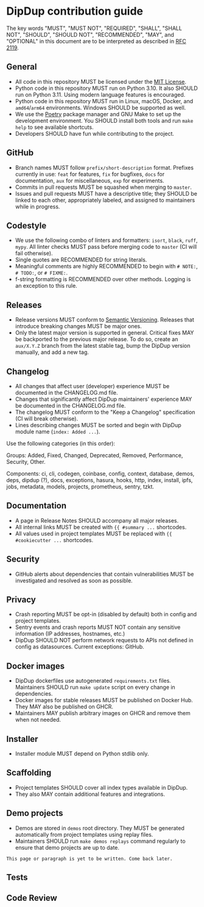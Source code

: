 # DipDup contribution guide

The key words "MUST", "MUST NOT", "REQUIRED", "SHALL", "SHALL NOT", "SHOULD", "SHOULD NOT", "RECOMMENDED", "MAY", and "OPTIONAL" in this document are to be interpreted as described in [RFC 2119](https://www.ietf.org/rfc/rfc2119.txt).

## General

- All code in this repository MUST be licensed under the [MIT License](./LICENSE.md).
- Python code in this repository MUST run on Python 3.10. It also SHOULD run on Python 3.11. Using modern language features is encouraged.
- Python code in this repository MUST run in Linux, macOS, Docker, and `amd64`/`arm64` environments. Windows SHOULD be supported as well.
- We use the [Poetry](https://python-poetry.org/docs/#installation) package manager and GNU Make to set up the development environment. You SHOULD install both tools and run `make help` to see available shortcuts.
- Developers SHOULD have fun while contributing to the project.

## GitHub

- Branch names MUST follow `prefix/short-description` format. Prefixes currently in use: `feat` for features, `fix` for bugfixes, `docs` for documentation, `aux` for miscellaneous, `exp` for experiments.
- Commits in pull requests MUST be squashed when merging to `master`.
- Issues and pull requests MUST have a descriptive title; they SHOULD be linked to each other, appropriately labeled, and assigned to maintainers while in progress.

## Codestyle

- We use the following combo of linters and formatters: `isort`, `black`, `ruff`, `mypy`. All linter checks MUST pass before merging code to `master` (CI will fail otherwise).
- Single quotes are RECOMMENDED for string literals.
- Meaningful comments are highly RECOMMENDED to begin with `# NOTE:`, `# TODO:`, or `# FIXME:`.
- f-string formatting is RECOMMENDED over other methods. Logging is an exception to this rule.

## Releases

- Release versions MUST conform to [Semantic Versioning](https://semver.org/). Releases that introduce breaking changes MUST be major ones.
- Only the latest major version is supported in general. Critical fixes MAY be backported to the previous major release. To do so, create an `aux/X.Y.Z` branch from the latest stable tag, bump the DipDup version manually, and add a new tag.

## Changelog

- All changes that affect user (developer) experience MUST be documented in the CHANGELOG.md file.
- Changes that significantly affect DipDup maintainers' experience MAY be documented in the CHANGELOG.md file.
- The changelog MUST conform to the "Keep a Changelog" specification (CI will break otherwise).
- Lines describing changes MUST be sorted and begin with DipDup module name (`index: Added ...`).

Use the following categories (in this order):

Groups: Added, Fixed, Changed, Deprecated, Removed, Performance, Security, Other.

Components: ci, cli, codegen, coinbase, config, context, database, demos, deps, dipdup (?), docs, exceptions, hasura, hooks, http, index, install, ipfs, jobs, metadata, models, projects, prometheus, sentry, tzkt.

## Documentation

- A page in Release Notes SHOULD accompany all major releases.
- All internal links MUST be created with `{{ #summary ...` shortcodes.
- All values used in project templates MUST be replaced with `{{ #cookiecutter ...` shortcodes.

## Security

- GitHub alerts about dependencies that contain vulnerabilities MUST be investigated and resolved as soon as possible.

## Privacy

- Crash reporting MUST be opt-in (disabled by default) both in config and project templates.
- Sentry events and crash reports MUST NOT contain any sensitive information (IP addresses, hostnames, etc.)
- DipDup SHOULD NOT perform network requests to APIs not defined in config as datasources. Current exceptions: GitHub.

## Docker images

- DipDup dockerfiles use autogenerated `requirements.txt` files. Maintainers SHOULD run `make update` script on every change in dependencies.
- Docker images for stable releases MUST be published on Docker Hub. They MAY also be published on GHCR.
- Maintainers MAY publish arbitrary images on GHCR and remove them when not needed.

## Installer

- Installer module MUST depend on Python stdlib only.

## Scaffolding

- Project templates SHOULD cover all index types available in DipDup.
- They also MAY contain additional features and integrations.

## Demo projects

- Demos are stored in `demos` root directory. They MUST be generated automatically from project templates using replay files.
- Maintainers SHOULD run `make demos replays` command regularly to ensure that demo projects are up to date.

```admonish warning title=""
This page or paragraph is yet to be written. Come back later.
```

## Tests

## Code Review
